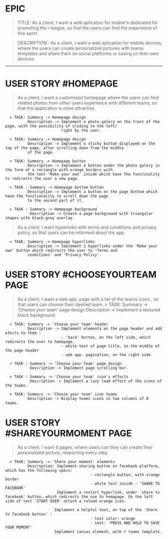 # EPIC

> TITLE: As a client, I want a web aplication for mobile's dedicated for promoting the r league, so that the users can find the experience of this sport.

> DESCRIPTION : As a client, I want a web aplication for mobile devices, where the users can create personalized pictures
with teams templates and share them on social platforms or saving on their own devices. 



-------------------------------------------------------------------------------

# USER STORY #HOMEPAGE

> As a client, I want a customized homepage where the users can find related photos from other users experience with different teams, so that the application is more attractive. 

      > TASK: Summary -> Homepage design
              Description -> Implement a photo galery on the front of the page, with the possibility of sliding to the left/
                             right by the user.

      > TASK: Summary -> Homepage design
              Description -> Implement a sticky button displayed on the top of the page, after scrolling down from the middle
              of the page.
              
      > TASK: Summary -> Homepage button
              Description -> Implement a button under the photo galery in the form of a rectangle with orange borders with 
              the text 'Make your own' inside which have the functinality to redirects the user a new page.
              
      > TASK : Summary -> Homepage bottom button
              Description -> Implement a button on the page bottom which have the functionality to scroll down the page 
              to the second part of it.
              
      > TASK : Summary -> Homepage background
               Description -> Create a page background with triangular shapes with black-grey overlay. 
               
> As a client, I want hyperlinks with terms and conditions and privacy policy, so that users can be informed about the app.
      
      > TASK: Summary -> Homepage hyperlinks
              Description -> Implement 2 hyperlinks under the 'Make your own' button which redirects the user to 'Terms and
              conditions' and 'Privacy Policy'.
              
              
# USER STORY #CHOOSEYOURTEAM PAGE

> As a client, I want a web app. page with a list of the teams icons , so that users can choose their desired team.
      > TASK: Summary -> 'Choose your team' page design 
              Descripiton -> Implement a textured black background.
              
      > TASK: Summary -> 'Choose your team' header
              Description -> Implement elements on the page header and add efects to them :
                             - 'back' button, on the left side, which redirects the user to homepage.
                             - white text of page title, on the middle of the page header
                             - web app. pagination, on the right side
                             
      > TASK : Summary -> 'Choose your team' page design
               Description -> Implement page scrolling bar.
               
      > TASK : Summary -> 'Choose your team' icon's effects
               Description -> Implement a lazy load effect of the icons of the teams.
      
      > TASK: Summary -> 'Choose your team' icon teams
              Description -> Display teams icons in two columns of 8 teams.
      

# USER STORY #SHAREYOURMOMENT PAGE

> As a client, I want 4 pages, where users can they can create their personalized picture, respecting every step. 
      
      > TASK: Summary -> 'Share your moment' elements
              Description: Implement sharing button on facebook platform, which has the following specs:
                                          - rectangle button, with orange border
                                          - white text inside : 'SHARE TO FACEBOOK'
                           Implement a restart hyperlink, under 'share to facebook' button, which redirects the use to homapage. On the left side of text 'START OVER' attach a reload orange icon.
                           
                          Implement a helpful text, on top of the 'Share to facebook button' :
                                          - text color: orange
                                          - text: 'PRESS AND HOLD TO SAVE YOUR MOMENT'
                          Implement canvas element, with r teams template.
                           
